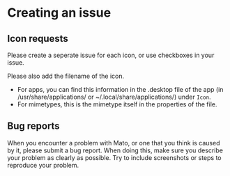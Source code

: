 # Creating an issue

## Icon requests
Please create a seperate issue for each icon, or use checkboxes in your issue.

Please also add the filename of the icon.
  - For apps, you can find this information in the .desktop file of the app (in /usr/share/applications/ or ~/.local/share/applications/) under `Icon`.
  - For mimetypes, this is the mimetype itself in the properties of the file.

## Bug reports
When you encounter a problem with Mato, or one that you think is caused by it, please submit a bug report. When doing this, make sure you describe your problem as clearly as possible. Try to include screenshots or steps to reproduce your problem.
